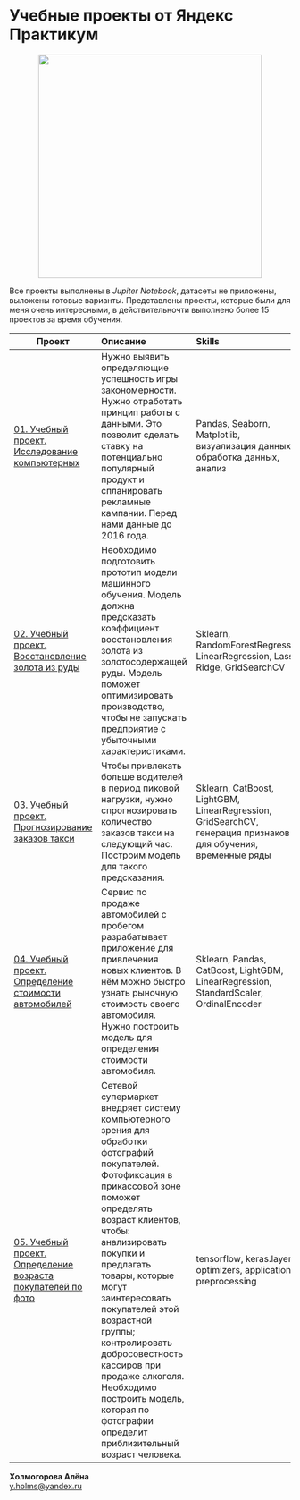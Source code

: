 # Учебные проекты от Яндекс Практикум
<p align="center"><img src='https://media.discordapp.net/attachments/997261020609384458/1061901777278074890/kholmogorova_midjourney_intellect_c6e1bc6b-b500-42ec-a769-a9e5bf3fd94d.png?width=610&height=610' width="400" height="400"></p>

Все проекты выполнены в *Jupiter Notebook*, датасеты не приложены, выложены готовые варианты. 
Представлены проекты, которые были для меня очень интересными, в действительночти выполнено более 15 проектов за время обучения.

| **Проект** | **Описание** | **Skills** |
| -------------------- | :--------------------- |:---------------------------|
| [01. Учебный проект. Исследование компьютерных](https://github.com/Kholmogorovaaa/Yandex_Practicum_training_projects/tree/main/EDA_computer_games) | Нужно выявить определяющие успешность игры закономерности. Нужно отработать принцип работы с данными. Это позволит сделать ставку на потенциально популярный продукт и спланировать рекламные кампании. Перед нами данные до 2016 года. | Pandas, Seaborn, Matplotlib, визуализация данных, обработка данных, анализ |
| [02. Учебный проект. Восстановление золота из руды](https://github.com/Kholmogorovaaa/Yandex_Practicum_training_projects/tree/main/ML_Gold) | Необходимо подготовить прототип модели машинного обучения. Модель должна предсказать коэффициент восстановления золота из золотосодержащей руды. Модель поможет оптимизировать производство, чтобы не запускать предприятие с убыточными характеристиками. | Sklearn, RandomForestRegressor, LinearRegression, Lasso, Ridge, GridSearchCV |
| [03. Учебный проект. Прогнозирование заказов такси](https://github.com/Kholmogorovaaa/Yandex_Practicum_training_projects/tree/main/ML_time_series) | Чтобы привлекать больше водителей в период пиковой нагрузки, нужно спрогнозировать количество заказов такси на следующий час. Построим модель для такого предсказания. | Sklearn, CatBoost, LightGBM, LinearRegression, GridSearchCV, генерация признаков для обучения, временные ряды |
| [04. Учебный проект. Определение стоимости автомобилей](https://github.com/Kholmogorovaaa/Yandex_Practicum_training_projects/tree/main/ML_price_auto) | Сервис по продаже автомобилей с пробегом разрабатывает приложение для привлечения новых клиентов. В нём можно быстро узнать рыночную стоимость своего автомобиля. Нужно построить модель для определения стоимости автомобиля. |Sklearn, Pandas, CatBoost, LightGBM, LinearRegression, StandardScaler, OrdinalEncoder |
| [05. Учебный проект. Определение возраста покупателей по фото](https://github.com/Kholmogorovaaa/Yandex_Practicum_training_projects/tree/main/ML_computer-vision) | Сетевой супермаркет внедряет систему компьютерного зрения для обработки фотографий покупателей. Фотофиксация в прикассовой зоне поможет определять возраст клиентов, чтобы: анализировать покупки и предлагать товары, которые могут заинтересовать покупателей этой возрастной группы; контролировать добросовестность кассиров при продаже алкоголя. Необходимо построить модель, которая по фотографии определит приблизительный возраст человека. | tensorflow, keras.layers, optimizers, applications, preprocessing |


**Холмогорова Алёна**  
y.holms@yandex.ru
